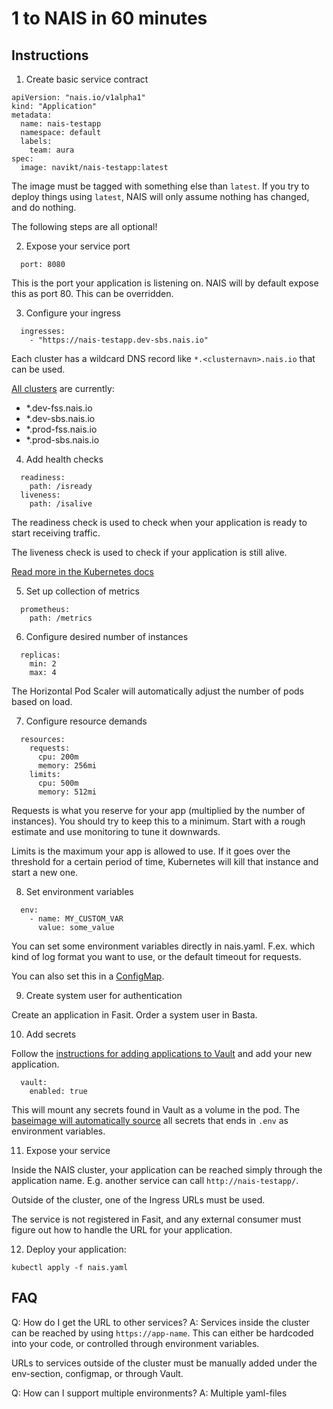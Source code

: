 # 1 to NAIS in 60 minutes

## Instructions

1. Create basic service contract

```
apiVersion: "nais.io/v1alpha1"
kind: "Application"
metadata:
  name: nais-testapp
  namespace: default
  labels:
    team: aura
spec:
  image: navikt/nais-testapp:latest
```

The image must be tagged with something else than `latest`. If you try to deploy
things using `latest`, NAIS will only assume nothing has changed, and do
nothing.

The following steps are all optional!

2. Expose your service port

```
  port: 8080
```

This is the port your application is listening on. NAIS will by default expose
this as port 80. This can be overridden.

3. Configure your ingress

```
  ingresses:
    - "https://nais-testapp.dev-sbs.nais.io"
```

Each cluster has a wildcard DNS record like `*.<clusternavn>.nais.io` that can
be used.

[All clusters](https://github.com/nais/doc/tree/master/content/clusters) are currently:
- \*.dev-fss.nais.io
- \*.dev-sbs.nais.io
- \*.prod-fss.nais.io
- \*.prod-sbs.nais.io

4. Add health checks

```
  readiness:
    path: /isready
  liveness:
    path: /isalive
```

The readiness check is used to check when your application is ready to start
receiving traffic.

The liveness check is used to check if your application is still alive.

[Read more in the Kubernetes
docs](https://kubernetes.io/docs/tasks/configure-pod-container/configure-liveness-readiness-probes/)

5. Set up collection of metrics

```
  prometheus:
    path: /metrics
```

6. Configure desired number of instances

```
  replicas:
    min: 2
    max: 4
```

The Horizontal Pod Scaler will automatically adjust the number of pods based on
load.

7. Configure resource demands

```
  resources:
    requests:
      cpu: 200m
      memory: 256mi
    limits:
      cpu: 500m
      memory: 512mi
```

Requests is what you reserve for your app (multiplied by the number of
instances). You should try to keep this to a minimum. Start with a rough
estimate and use monitoring to tune it downwards.

Limits is the maximum your app is allowed to use. If it goes over the threshold
for a certain period of time, Kubernetes will kill that instance and start a new
one.

8. Set environment variables

```
  env:
    - name: MY_CUSTOM_VAR
      value: some_value
```

You can set some environment variables directly in nais.yaml. F.ex. which kind
of log format you want to use, or the default timeout for requests.

You can also set this in a [ConfigMap](https://github.com/nais/naiserator/blob/bae9741b55a77f038b9f3548f68616c0ce3f67cb/examples/nais-max.yaml#L49).

9. Create system user for authentication

Create an application in Fasit.
Order a system user in Basta.

10. Add secrets

Follow the [instructions for adding applications to
Vault](https://github.com/navikt/vault-iac/blob/master/doc/endusers.md) and
add your new application.

```
  vault:
    enabled: true
```

This will mount any secrets found in Vault as a volume in the pod. The
[baseimage will automatically source](https://github.com/navikt/baseimages/blob/b61adac56911d98515d8c60f3c13773d92f8ac52/java-common/init-scripts/02-import-env-files.sh#L5) all secrets that ends in `.env` as environment variables.

11. Expose your service

Inside the NAIS cluster, your application can be reached simply through the
application name. E.g. another service can call `http://nais-testapp/`.

Outside of the cluster, one of the Ingress URLs must be used.

The service is not registered in Fasit, and any external consumer must figure
out how to handle the URL for your application.

12. Deploy your application:

`kubectl apply -f nais.yaml`

## FAQ

Q: How do I get the URL to other services?
A: Services inside the cluster can be reached by using `https://app-name`. This
can either be hardcoded into your code, or controlled through
environment variables.

URLs to services outside of the cluster must be manually added under the
env-section, configmap, or through Vault.

Q: How can I support multiple environments?
A: Multiple yaml-files

